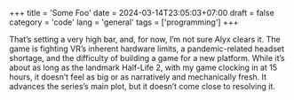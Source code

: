 +++
title = 'Some Foo'
date = 2024-03-14T23:05:03+07:00
draft = false
category = 'code'
lang = 'general'
tags = ['programming']
+++

That’s setting a very high bar, and, for now, I’m not sure Alyx clears it. The
game is fighting VR’s inherent hardware limits, a pandemic-related headset
shortage, and the difficulty of building a game for a new platform. While it’s
about as long as the landmark Half-Life 2, with my game clocking in at 15
hours, it doesn’t feel as big or as narratively and mechanically fresh. It
advances the series’s main plot, but it doesn’t come close to resolving it.
